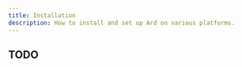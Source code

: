 ```yaml
---
title: Installation
description: How to install and set up Ard on various platforms.
---
```


## TODO
<!--
## Prerequisites

Ard requires Go 1.19 or later to build and run. Ensure Go is installed on the system:

```bash
go version
```

## Installing from Source

Currently, Ard is available only from source. Clone the repository and build:

```bash
git clone https://github.com/akonwi/ard.git
cd ard
go build -o ard main.go
```

This creates an `ard` executable in the project directory.

## Adding to PATH

To use Ard from anywhere, add the executable to the system PATH:

### macOS/Linux
```bash
# Move to a directory in PATH
sudo mv ard /usr/local/bin/

# Or add the project directory to PATH
echo 'export PATH="$PATH:/path/to/ard"' >> ~/.bashrc
source ~/.bashrc
```

### Windows
Add the directory containing `ard.exe` to the system PATH through Environment Variables.

## Verify Installation

Test the installation:

```bash
ard --version
```

## Next Steps

With Ard installed, proceed to [create your first program](/getting-started/first-program/). -->
